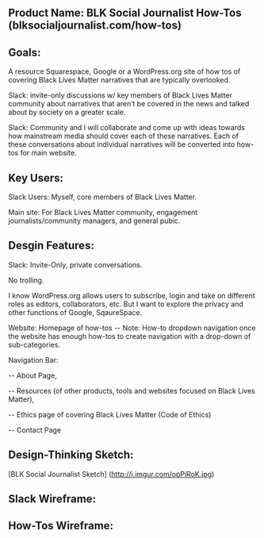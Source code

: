 ## Product Name: BLK Social Journalist How-Tos (blksocialjournalist.com/how-tos)

## Goals:
A resource Squarespace, Google or a WordPress.org site of how tos of covering Black Lives Matter narratives that are typically overlooked.

Slack: invite-only discussions w/ key members of Black Lives Matter community about narratives that aren’t be covered in the news and talked about by society on a greater scale.

Slack: Community and I will collaborate and come up with ideas towards how mainstream media should cover each of these narratives.
Each of these conversations about individual narratives will be converted into how-tos for main website. 

## Key Users:
Slack Users: Myself, core members of Black Lives Matter.

Main site: For Black Lives Matter community, engagement journalists/community managers, and general pubic.

## Desgin Features: 
Slack: Invite-Only, private conversations.

No trolling.

I know WordPress.org allows users to subscribe, login and take on different roles as editors, collaborators, etc.
But I want to explore the privacy and other functions of Google, SqaureSpace. 

Website: 
Homepage of how-tos
-- Note: How-to dropdown navigation once the website has enough how-tos to create navigation with a drop-down of sub-categories.

Navigation Bar: 

-- About Page,

-- Resources (of other products, tools and websites focused on Black Lives Matter), 

-- Ethics page of covering Black Lives Matter (Code of Ethics)

-- Contact Page

## Design-Thinking Sketch:
[BLK Social Journalist Sketch] (http://i.imgur.com/opPiRoK.jpg)

## Slack Wireframe: 

## How-Tos Wireframe:

